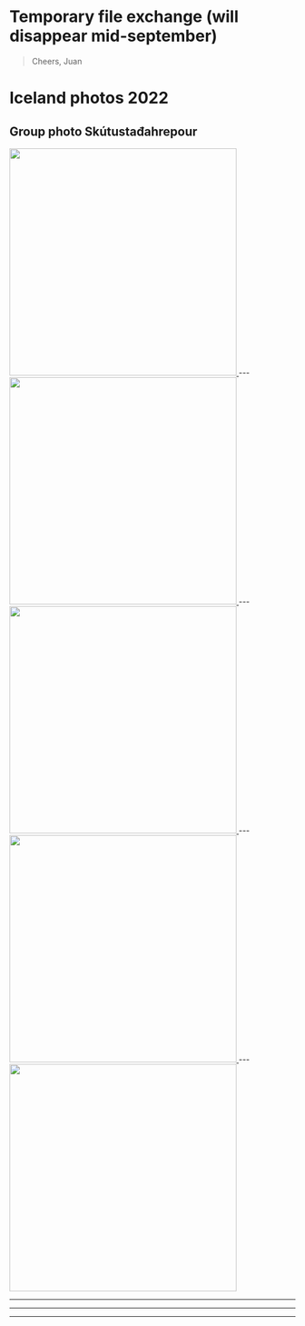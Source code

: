 # Temporary file exchange (will disappear mid-september)
> Cheers, Juan

# Iceland photos 2022

## Group photo Skútustađahrepour

<a href="./Sku%CC%81tusta%C4%91ahrepour01.JPG" download>
  <img style="width:400px" src="./Sku%CC%81tusta%C4%91ahrepour01.JPG" />
</a>
---
<a href="./Sku%CC%81tusta%C4%91ahrepour02.JPG" download>
  <img style="width:400px" src="./Sku%CC%81tusta%C4%91ahrepour02.JPG" />
</a>
---
<a href="./Sku%CC%81tusta%C4%91ahrepour03.JPG" download>
  <img style="width:400px" src="./Sku%CC%81tusta%C4%91ahrepour03.JPG" />
</a>
---
<a href="./Sku%CC%81tusta%C4%91ahrepour04.JPG" download>
  <img style="width:400px" src="./Sku%CC%81tusta%C4%91ahrepour04.JPG" />
</a>
---
<a href="./Sku%CC%81tusta%C4%91ahrepour05.JPG" download>
  <img style="width:400px" src="./Sku%CC%81tusta%C4%91ahrepour05.JPG" />
</a>

---
---
---



